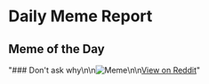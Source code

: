 # Daily Meme Report

## Meme of the Day
"### Don't ask why\n\n![Meme](https://i.redd.it/4c0tmgch03sd1.png)\n\n[View on Reddit](https://redd.it/1ftgtf6)"
